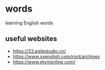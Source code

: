 # words
learning English words


## useful websites
* https://33.agilestudio.cn/
* https://www.xxenglish.com/root/archives
* https://www.etymonline.com/
